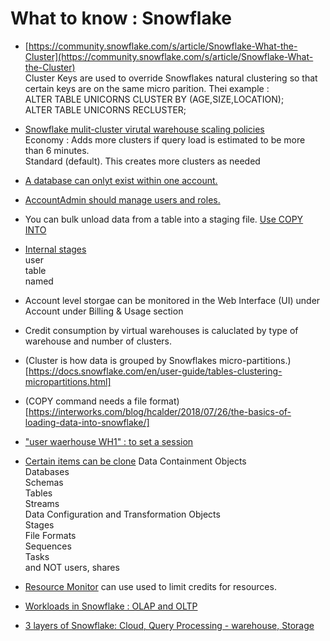 # What to know : Snowflake

* [https://community.snowflake.com/s/article/Snowflake-What-the-Cluster](https://community.snowflake.com/s/article/Snowflake-What-the-Cluster)  
  Cluster Keys are used to override Snowflakes natural clustering so that certain keys are on the same micro parition.
  Thei example :  
  ALTER TABLE UNICORNS CLUSTER BY (AGE,SIZE,LOCATION);  
  ALTER TABLE UNICORNS RECLUSTER;  

* [Snowflake mulit-cluster virutal warehouse scaling policies](https://docs.snowflake.com/en/user-guide/warehouses-multicluster)  
  Economy : Adds more clusters if query load is estimated to be more than 6 minutes.    
  Standard (default). This creates more clusters as needed  

* [A database can onlyt exist within one account.](https://docs.snowflake.com/en/sql-reference/ddl-database.html)

* [AccountAdmin should manage users and roles.](https://docs.snowflake.com/en/user-guide/security-access-control-considerations.html)

* You can bulk unload data from a table into a staging file. [Use COPY INTO](https://docs.snowflake.com/en/user-guide/data-unload-overview#bulk-unloading-using-queries)

* [Internal stages ](https://docs.snowflake.com/en/user-guide/data-load-local-file-system-create-stage)  
  user  
  table  
  named  

* Account level storgae can be monitored in the Web Interface (UI) under  Account  under Billing & Usage section

* Credit consumption by virtual warehouses is caluclated by type of warehouse and number of clusters.

* (Cluster is how data is grouped by Snowflakes micro-partitions.)[https://docs.snowflake.com/en/user-guide/tables-clustering-micropartitions.html]

* (COPY command needs a file format)[https://interworks.com/blog/hcalder/2018/07/26/the-basics-of-loading-data-into-snowflake/]

* ["user waerhouse WH1" : to set a session](https://docs.snowflake.com/en/user-guide/warehouses-tasks.html)

* [Certain items can be clone](https://docs.snowflake.com/en/sql-reference/sql/create-clone)
  Data Containment Objects  
  Databases  
  Schemas  
  Tables  
  Streams  
  Data Configuration and Transformation Objects  
  Stages  
  File Formats  
  Sequences  
  Tasks  
  and NOT users, shares

* [Resource Monitor](https://docs.snowflake.com/en/user-guide/resource-monitors) can use used to limit credits for
  resources.

* [Workloads in Snowflake : OLAP and OLTP](https://www.snowflake.com/guides/olap-vs-oltp)

* [3 layers of Snowflake: Cloud, Query Processing - warehouse, Storage](https://docs.snowflake.com/en/user-guide/intro-key-concepts)




